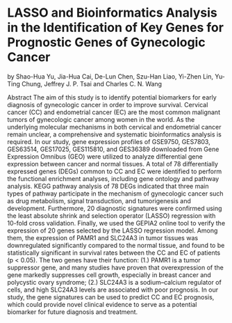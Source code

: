 # LASSO and Bioinformatics Analysis in the Identification of Key Genes for Prognostic Genes of Gynecologic Cancer
by Shao-Hua Yu, Jia-Hua Cai, De-Lun Chen, Szu-Han Liao, Yi-Zhen Lin, Yu-Ting Chung, Jeffrey J. P. Tsai and Charles C. N. Wang

Abstract
The aim of this study is to identify potential biomarkers for early diagnosis of gynecologic cancer in order to improve survival. Cervical cancer (CC) and endometrial cancer (EC) are the most common malignant tumors of gynecologic cancer among women in the world. As the underlying molecular mechanisms in both cervical and endometrial cancer remain unclear, a comprehensive and systematic bioinformatics analysis is required. In our study, gene expression profiles of GSE9750, GES7803, GES63514, GES17025, GES115810, and GES36389 downloaded from Gene Expression Omnibus (GEO) were utilized to analyze differential gene expression between cancer and normal tissues. A total of 78 differentially expressed genes (DEGs) common to CC and EC were identified to perform the functional enrichment analyses, including gene ontology and pathway analysis. KEGG pathway analysis of 78 DEGs indicated that three main types of pathway participate in the mechanism of gynecologic cancer such as drug metabolism, signal transduction, and tumorigenesis and development. Furthermore, 20 diagnostic signatures were confirmed using the least absolute shrink and selection operator (LASSO) regression with 10-fold cross validation. Finally, we used the GEPIA2 online tool to verify the expression of 20 genes selected by the LASSO regression model. Among them, the expression of PAMR1 and SLC24A3 in tumor tissues was downregulated significantly compared to the normal tissue, and found to be statistically significant in survival rates between the CC and EC of patients (p < 0.05). The two genes have their function: (1.) PAMR1 is a tumor suppressor gene, and many studies have proven that overexpression of the gene markedly suppresses cell growth, especially in breast cancer and polycystic ovary syndrome; (2.) SLC24A3 is a sodium–calcium regulator of cells, and high SLC24A3 levels are associated with poor prognosis. In our study, the gene signatures can be used to predict CC and EC prognosis, which could provide novel clinical evidence to serve as a potential biomarker for future diagnosis and treatment.
